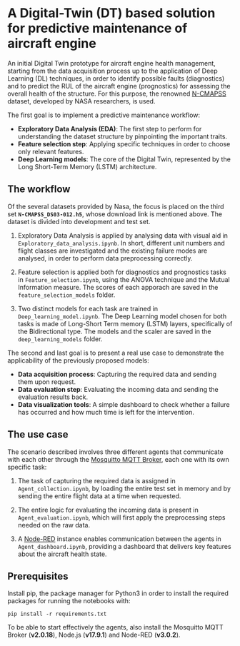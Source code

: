 # A Digital-Twin (DT) based solution for predictive maintenance of aircraft engine
An initial Digital Twin prototype for aircraft engine health management, starting from the data acquisition process up to the application of Deep Learning (DL) techniques, in order to identify possible faults (diagnostics) and to predict the RUL of the aircraft engine (prognostics) for assessing the overall health of the structure. For this purpose, the renowned [N-CMAPSS](https://www.nasa.gov/intelligent-systems-division/discovery-and-systems-health/pcoe/pcoe-data-set-repository/#:~:text=Turbofan%20Engine%20Degradation%20Simulation%2D2) dataset, developed by NASA researchers, is used.

The first goal is to implement a predictive maintenance workflow:

+ **Exploratory Data Analysis (EDA)**: The first step to perform for understanding the dataset structure by pinpointing the important traits.
+ **Feature selection step**: Applying specific techniques in order to choose only relevant features.
+ **Deep Learning models**: The core of the Digital Twin, represented by the Long Short-Term Memory (LSTM) architecture.

## The workflow 

Of the several datasets provided by Nasa, the focus is placed on the third set **`N-CMAPSS_DS03-012.h5`**, whose download link is mentioned above. The dataset is divided into development and test set.

1. Exploratory Data Analysis is applied by analysing data with visual aid in `Exploratory_data_analysis.ipynb`. In short, different unit numbers and flight classes are investigated and the existing failure modes are analysed, in order to perform data preprocessing correctly.
   
2. Feature selection is applied both for diagnostics and prognostics tasks in `Feature_selection.ipynb`, using the ANOVA technique and the Mutual Information measure. The scores of each apporach are saved in the `feature_selection_models` folder.

3. Two distinct models for each task are trained in `Deep_learning_model.ipynb`. The Deep Learning model chosen for both tasks is made of Long-Short Term memory (LSTM) layers, specifically of the Bidirectional type. The models and the scaler are saved in the `deep_learning_models` folder.

The second and last goal is to present a real use case to demonstrate the applicability of the previously proposed models:

+ **Data acquisition process**: Capturing the required data and sending them upon request.
+ **Data evaluation step**: Evaluating the incoming data and sending the evaluation results back.
+ **Data visualization tools**: A simple dashboard to check whether a failure has occurred and how much time is left for the intervention.

## The use case

The scenario described involves three different agents that communicate with each other through the [Mosquitto MQTT Broker](https://mosquitto.org/), each one with its own specific task: 

1. The task of capturing the required data is assigned in `Agent_collection.ipynb`, by loading the entire test set in memory and by sending the entire flight data at a time when requested.

2. The entire logic for evaluating the incoming data is present in `Agent_evaluation.ipynb`, which will first apply the preprocessing steps needed on the raw data.

3. A [Node-RED](https://nodered.org/) instance enables communication between the agents in `Agent_dashboard.ipynb`, providing a dashboard that delivers key features about the aircraft health state.

## Prerequisites

Install pip, the package manager for Python3 in order to install the required packages for running the notebooks with:
```
pip install -r requirements.txt
```
To be able to start effectively the agents, also install the Mosquitto MQTT Broker (**v2.0.18**), Node.js (**v17.9.1**) and Node-RED (**v3.0.2**).


